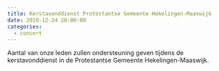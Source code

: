 ```yaml
---
title: Kerstavonddienst Protestantse Gemeente Hekelingen-Maaswijk 
date: 2019-12-24 20:00:00
categories:
  - concert
---
```


Aantal van onze leden zullen ondersteuning geven tijdens de kerstavonddienst in de Protestantse Gemeente Hekelingen-Maaswijk. 

